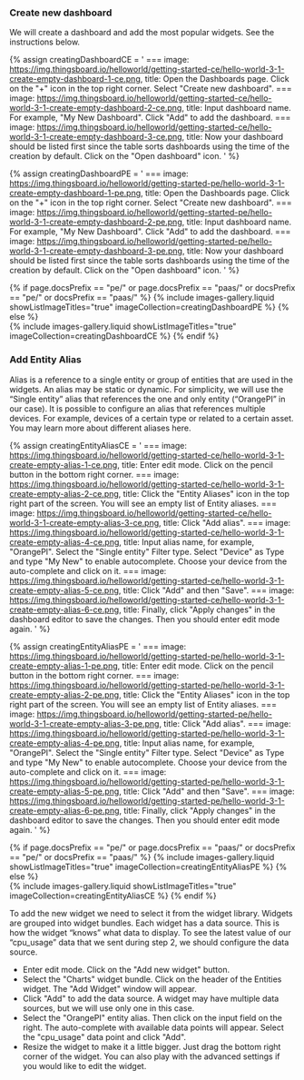 ### Create new dashboard
We will create a dashboard and add the most popular widgets. See the instructions below.


{% assign creatingDashboardCE = '
    ===
        image: https://img.thingsboard.io/helloworld/getting-started-ce/hello-world-3-1-create-empty-dashboard-1-ce.png,
        title: Open the Dashboards page. Click on the "+" icon in the top right corner. Select "Create new dashboard".
    ===
        image: https://img.thingsboard.io/helloworld/getting-started-ce/hello-world-3-1-create-empty-dashboard-2-ce.png,
        title: Input dashboard name. For example, "My New Dashboard". Click "Add" to add the dashboard.
    ===
        image: https://img.thingsboard.io/helloworld/getting-started-ce/hello-world-3-1-create-empty-dashboard-3-ce.png,
        title: Now your dashboard should be listed first since the table sorts dashboards using the time of the creation by default. Click on the "Open dashboard" icon.
    '
%}

{% assign creatingDashboardPE = '
    ===
        image: https://img.thingsboard.io/helloworld/getting-started-pe/hello-world-3-1-create-empty-dashboard-1-pe.png,
        title: Open the Dashboards page. Click on the "+" icon in the top right corner. Select "Create new dashboard".
    ===
        image: https://img.thingsboard.io/helloworld/getting-started-pe/hello-world-3-1-create-empty-dashboard-2-pe.png,
        title: Input dashboard name. For example, "My New Dashboard". Click "Add" to add the dashboard.
    ===
        image: https://img.thingsboard.io/helloworld/getting-started-pe/hello-world-3-1-create-empty-dashboard-3-pe.png,
        title: Now your dashboard should be listed first since the table sorts dashboards using the time of the creation by default. Click on the "Open dashboard" icon.
    '
%}

{% if page.docsPrefix == "pe/" or page.docsPrefix == "paas/" or docsPrefix == "pe/" or docsPrefix == "paas/" %}
    {% include images-gallery.liquid showListImageTitles="true" imageCollection=creatingDashboardPE %}
{% else %}  
    {% include images-gallery.liquid showListImageTitles="true" imageCollection=creatingDashboardCE %}
{% endif %}

### Add Entity Alias

Alias is a reference to a single entity or group of entities that are used in the widgets. An alias may be static or 
dynamic. For simplicity, we will use the “Single entity” alias that references the one and only entity (“OrangePI” in 
our case). It is possible to configure an alias that references multiple devices. For example, devices of a certain 
type or related to a certain asset. You may learn more about different aliases here.

{% assign creatingEntityAliasCE = '
    ===
        image: https://img.thingsboard.io/helloworld/getting-started-ce/hello-world-3-1-create-empty-alias-1-ce.png,
        title: Enter edit mode. Click on the pencil button in the bottom right corner.
    ===
        image: https://img.thingsboard.io/helloworld/getting-started-ce/hello-world-3-1-create-empty-alias-2-ce.png,
        title: Click the "Entity Aliases" icon in the top right part of the screen. You will see an empty list of Entity aliases.
    ===
        image: https://img.thingsboard.io/helloworld/getting-started-ce/hello-world-3-1-create-empty-alias-3-ce.png,
        title: Click "Add alias".
    ===
        image: https://img.thingsboard.io/helloworld/getting-started-ce/hello-world-3-1-create-empty-alias-4-ce.png,
        title: Input alias name, for example, "OrangePI". Select the "Single entity" Filter type. Select "Device" as Type and type "My New" to enable autocomplete. Choose your device from the auto-complete and click on it.
    ===
        image: https://img.thingsboard.io/helloworld/getting-started-ce/hello-world-3-1-create-empty-alias-5-ce.png,
        title: Click "Add" and then "Save".
    ===
        image: https://img.thingsboard.io/helloworld/getting-started-ce/hello-world-3-1-create-empty-alias-6-ce.png,
        title: Finally, click "Apply changes" in the dashboard editor to save the changes. Then you should enter edit mode again.
    '
%}

{% assign creatingEntityAliasPE = '
    ===
        image: https://img.thingsboard.io/helloworld/getting-started-pe/hello-world-3-1-create-empty-alias-1-pe.png,
        title: Enter edit mode. Click on the pencil button in the bottom right corner.
    ===
        image: https://img.thingsboard.io/helloworld/getting-started-pe/hello-world-3-1-create-empty-alias-2-pe.png,
        title: Click the "Entity Aliases" icon in the top right part of the screen. You will see an empty list of Entity aliases.
    ===
        image: https://img.thingsboard.io/helloworld/getting-started-pe/hello-world-3-1-create-empty-alias-3-pe.png,
        title: Click "Add alias".
    ===
        image: https://img.thingsboard.io/helloworld/getting-started-pe/hello-world-3-1-create-empty-alias-4-pe.png,
        title: Input alias name, for example, "OrangePI". Select the "Single entity" Filter type. Select "Device" as Type and type "My New" to enable autocomplete. Choose your device from the auto-complete and click on it.
    ===
        image: https://img.thingsboard.io/helloworld/getting-started-pe/hello-world-3-1-create-empty-alias-5-pe.png,
        title: Click "Add" and then "Save".
    ===
        image: https://img.thingsboard.io/helloworld/getting-started-pe/hello-world-3-1-create-empty-alias-6-pe.png,
        title: Finally, click "Apply changes" in the dashboard editor to save the changes. Then you should enter edit mode again.
    '
%}

{% if page.docsPrefix == "pe/" or page.docsPrefix == "paas/" or docsPrefix == "pe/" or docsPrefix == "paas/" %}
    {% include images-gallery.liquid showListImageTitles="true" imageCollection=creatingEntityAliasPE %}
{% else %}  
    {% include images-gallery.liquid showListImageTitles="true" imageCollection=creatingEntityAliasCE %}
{% endif %}

To add the new widget we need to select it from the widget library. Widgets are grouped into widget bundles. Each widget has a data source. This is how the widget “knows” what data to display. To see the latest value of our “cpu_usage” data that we sent during step 2, we should configure the data source.

- Enter edit mode. Click on the "Add new widget" button.
- Select the "Charts" widget bundle. Click on the header of the Entities widget. The "Add Widget" window will appear.
- Click "Add" to add the data source. A widget may have multiple data sources, but we will use only one in this case.
- Select the "OrangePI" entity alias. Then click on the input field on the right. The auto-complete with available data points will appear. Select the "cpu_usage" data point and click "Add".
- Resize the widget to make it a little bigger. Just drag the bottom right corner of the widget. You can also play with the advanced settings if you would like to edit the widget.